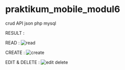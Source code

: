 # praktikum_mobile_modul6
crud API json php mysql

RESULT :

READ :
![read](https://user-images.githubusercontent.com/62393758/81945845-c8cda500-9628-11ea-99fc-9550114b74f6.png=250x250)

CREATE :
![create](https://user-images.githubusercontent.com/62393758/81945855-d125e000-9628-11ea-8204-2d2524dab8dc.png)

EDIT & DELETE :
![edit   delete](https://user-images.githubusercontent.com/62393758/81945862-d551fd80-9628-11ea-815b-3170d2732d16.png)
